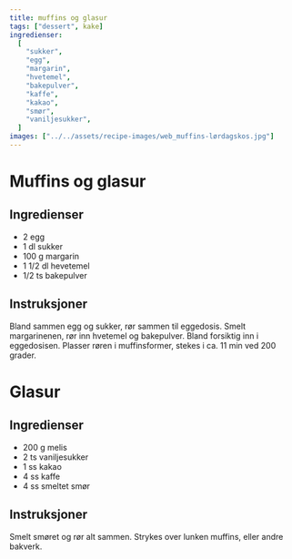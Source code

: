 ```yaml
---
title: muffins og glasur
tags: ["dessert", kake]
ingredienser:
  [
    "sukker",
    "egg",
    "margarin",
    "hvetemel",
    "bakepulver",
    "kaffe",
    "kakao",
    "smør",
    "vaniljesukker",
  ]
images: ["../../assets/recipe-images/web_muffins-lørdagskos.jpg"]
---
```


# Muffins og glasur

## Ingredienser

- 2 egg
- 1 dl sukker
- 100 g margarin
- 1 1/2 dl hevetemel
- 1/2 ts bakepulver

## Instruksjoner

Bland sammen egg og sukker, rør sammen til eggedosis. Smelt margarinenen, rør inn hvetemel og bakepulver. Bland forsiktig inn i eggedosisen. Plasser røren i muffinsformer, stekes i ca. 11 min ved 200 grader.

# Glasur

## Ingredienser

- 200 g melis
- 2 ts vaniljesukker
- 1 ss kakao
- 4 ss kaffe
- 4 ss smeltet smør

## Instruksjoner

Smelt smøret og rør alt sammen. Strykes over lunken muffins, eller andre bakverk.
